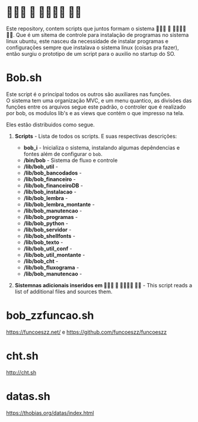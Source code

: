 #    

Este repository, contem scripts que juntos formam o sistema    .
Que é um sitema de controle para instalação de programas no sistema linux ubuntu, este nasceu da necessidade
de instalar programas e configurações sempre que instalava o sistema linux (coisas pra fazer), então surgiu o 
prototipo de um script para o auxilio no startup do SO.

# Bob.sh
Este script é o principal todos os outros são auxiliares nas funções.  
O sistema tem uma organização MVC, e um menu quantico, as divisões das funções entre os arquivos segue
este padrão, o controler que é realizado por bob, os modulos lib's e as views que contém o que impresso
na tela.

Eles estão distribuidos como segue.  

1. **Scripts** -  Lista de todos os scripts.  E suas respectivas descrições: 
	* **bob_i** - Inicializa o sistema, instalando algumas depêndencias e fontes além de configurar o `bob`.
	* **/bin/bob** - Sistema de fluxo e controle
	* **/lib/bob_util** - 
	* **/lib/bob_bancodados** - 
	* **/lib/bob_financeiro** - 
	* **/lib/bob_financeiroDB** - 
	* **/lib/bob_instalacao** - 
	* **/lib/bob_lembra** - 
	* **/lib/bob_lembra_montante** - 
	* **/lib/bob_manutencao** - 
	* **/lib/bob_programas** - 
	* **/lib/bob_python** - 
	* **/lib/bob_servidor** - 
	* **/lib/bob_shellfonts** - 
	* **/lib/bob_texto** - 
	* **/lib/bob_util_conf** - 
	* **/lib/bob_util_montante** - 
	* **/lib/bob_cht** - 
	* **/lib/bob_fluxograma** - 
	* **/lib/bob_manutencao** - 

2. **Sistemnas adicionais inseridos em    ** - This script reads a list of additional files and sources them.

# bob_zzfuncao.sh
https://funcoeszz.net/ e https://github.com/funcoeszz/funcoeszz

# cht.sh
http://cht.sh

# datas.sh
https://thobias.org/datas/index.html

